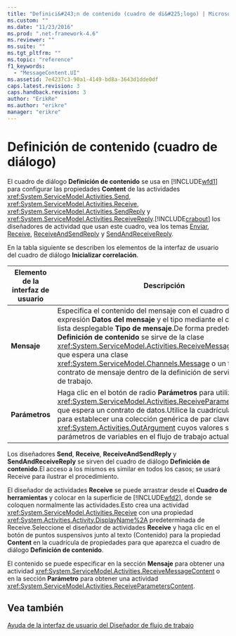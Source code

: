 ```yaml
---
title: "Definici&#243;n de contenido (cuadro de di&#225;logo) | Microsoft Docs"
ms.custom: ""
ms.date: "11/23/2016"
ms.prod: ".net-framework-4.6"
ms.reviewer: ""
ms.suite: ""
ms.tgt_pltfrm: ""
ms.topic: "reference"
f1_keywords: 
  - "MessageContent.UI"
ms.assetid: 7e4237c3-90a1-4149-bd8a-3643d1dde0df
caps.latest.revision: 3
caps.handback.revision: 3
author: "ErikRe"
ms.author: "erikre"
manager: "erikre"
---
```

# Definici&#243;n de contenido (cuadro de di&#225;logo)
El cuadro de diálogo **Definición de contenido** se usa en [!INCLUDE[wfd1](../workflow-designer/includes/wfd1_md.md)] para configurar las propiedades **Content** de las actividades <xref:System.ServiceModel.Activities.Send>, <xref:System.ServiceModel.Activities.Receive>, <xref:System.ServiceModel.Activities.SendReply> y <xref:System.ServiceModel.Activities.ReceiveReply>.[!INCLUDE[crabout](../test/includes/crabout_md.md)] los diseñadores de actividad que usan este cuadro, vea los temas [Enviar](../workflow-designer/send-activity-designer.md), [Receive](../workflow-designer/receive-activity-designer.md), [ReceiveAndSendReply](../workflow-designer/receiveandsendreply-template-designer.md) y [SendAndReceiveReply](../workflow-designer/sendandreceivereply-template-designer.md).  
  
 En la tabla siguiente se describen los elementos de la interfaz de usuario del cuadro de diálogo **Inicializar correlación**.  
  
|Elemento de la interfaz de usuario|Descripción|  
|----------------------------------------|-----------------|  
|**Mensaje**|Especifica el contenido del mensaje con el cuadro de texto de expresión **Datos del mensaje** y el tipo mediante el cuadro de lista desplegable **Tipo de mensaje**.De forma predeterminada, **Definición de contenido** se sirve de la clase <xref:System.ServiceModel.Activities.ReceiveMessageContent>, que espera una clase <xref:System.ServiceModel.Channels.Message> o un tipo de contrato de mensaje dentro de la definición de servicio de flujo de trabajo.|  
|**Parámetros**|Haga clic en el botón de radio **Parámetros** para utilizar <xref:System.ServiceModel.Activities.ReceiveParametersContent>, que espera un contrato de datos.Utilice la cuadrícula de datos para establecer una colección genérica de par clave\-valor <xref:System.Activities.OutArgument> cuyos valores se asignen a parámetros de variables en el flujo de trabajo actual.|  
  
 Los diseñadores **Send**, **Receive**, **ReceiveAndSendReply** y **SendAndReceiveReply** se sirven del cuadro de diálogo **Definición de contenido**.El acceso a los mismos es similar en todos los casos; se usará Receive para ilustrar el procedimiento.  
  
 El diseñador de actividades **Receive** se puede arrastrar desde el **Cuadro de herramientas** y colocar en la superficie de [!INCLUDE[wfd2](../workflow-designer/includes/wfd2_md.md)], donde se coloquen normalmente las actividades.Esto crea una actividad <xref:System.ServiceModel.Activities.Receive> con una propiedad <xref:System.Activities.Activity.DisplayName%2A> predeterminada de Receive.Seleccione el diseñador de actividades **Receive** y haga clic en el botón de puntos suspensivos junto al texto \(Contenido\) para la propiedad **Content** en la cuadrícula de propiedades para que aparezca el cuadro de diálogo **Definición de contenido**.  
  
 El contenido se puede especificar en la sección **Mensaje** para obtener una actividad <xref:System.ServiceModel.Activities.ReceiveMessageContent> o en la sección **Parámetro** para obtener una actividad <xref:System.ServiceModel.Activities.ReceiveParametersContent>.  
  
## Vea también  
 [Ayuda de la interfaz de usuario del Diseñador de flujo de trabajo](../workflow-designer/workflow-designer-ui-help.md)